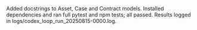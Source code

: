 Added docstrings to Asset, Case and Contract models.
Installed dependencies and ran full pytest and npm tests; all passed.
Results logged in logs/codex_loop_run_20250815-0000.log.
